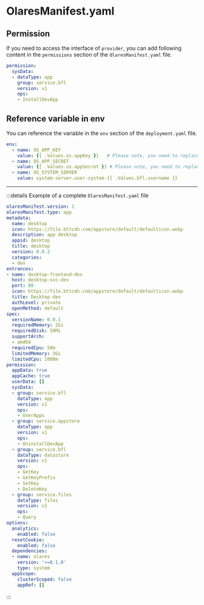 # OlaresManifest.yaml

## Permission

If you need to access the interface of `provider`, you can add following content in the `permissions` section of the `OlaresManifest.yaml` file.
```Yaml
permission:
  sysData:
  - dataType: app
    group: service.bfl
    version: v1
    ops:
    - InstallDevApp
```

## Reference variable in env

You can reference the variable in the `env` section of the `deployment.yaml` file.

```Yaml
env:
  - name: OS_APP_KEY
    value: {{ .Values.os.appKey }}   # Please note, you need to replace it with .Values.os.desktop.appKey when submit to the install wizard.
  - name: OS_APP_SECRET
    value: {{ .Values.os.appSecret }} # Please note, you need to replace it with .Values.os.desktop.appSecret when submit to the install wizard.
  - name: OS_SYSTEM_SERVER
    value: system-server.user-system-{{ .Values.bfl.username }}
```

---
:::details Example of a complete `OlaresManifest.yaml` file
```Yaml
olaresManifest.version: 1
olaresManifest.type: app
metadata:
  name: desktop
  icon: https://file.bttcdn.com/appstore/default/defaulticon.webp
  description: app desktop
  appid: desktop
  title: desktop
  version: 0.0.2
  categories:
  - dev
entrances:
- name: desktop-frontend-dev
  host: desktop-svc-dev
  port: 80
  icon: https://file.bttcdn.com/appstore/default/defaulticon.webp
  title: Desktop-dev
  authLevel: private
  openMethod: default
spec:
  versionName: 0.0.1
  requiredMemory: 2Gi
  requiredDisk: 50Mi
  supportArch:
  - amd64
  requiredCpu: 50m
  limitedMemory: 3Gi
  limitedCpu: 1000m
permission:
  appData: true
  appCache: true
  userData: []
  sysData:
  - group: service.bfl
    dataType: app
    version: v1
    ops:
    - UserApps
  - group: service.appstore
    dataType: app
    version: v1
    ops:
    - UninstallDevApp
  - group: service.bfl
    dataType: datastore
    version: v1
    ops:
    - GetKey
    - GetKeyPrefix
    - SetKey
    - DeleteKey
  - group: service.files
    dataType: files
    version: v1
    ops:
    - Query
options:
  analytics:
    enabled: false
  resetCookie:
    enabled: false
  dependencies:
  - name: olares
    version: '>=0.1.0'
    type: system
  appScope:
    clusterScoped: false
    appRef: []
```
:::